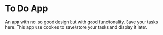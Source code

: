 # To Do App
An app with not so good design but with good functionality. Save your tasks here. This app use cookies to save/store your tasks and display it later.
